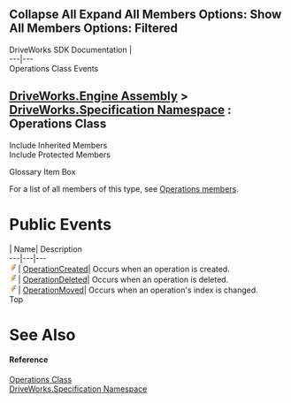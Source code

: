 Collapse All Expand All Members Options: Show All  Members Options: Filtered   
---  
DriveWorks SDK Documentation  |   
---|---  
Operations Class Events   
  
[DriveWorks.Engine Assembly](topic2156.md) > [DriveWorks.Specification Namespace](topic10764.md) : Operations Class  
---  
  
Include Inherited Members    
Include Protected Members    


Glossary Item Box

For a list of all members of this type, see [Operations members](topic11096.md).

# Public Events

| Name| Description  
---|---|---  
![Public Event](dotnetimages/publicEvent.gif)| [OperationCreated](topic11109.md)| Occurs when an operation is created.   
![Public Event](dotnetimages/publicEvent.gif)| [OperationDeleted](topic11110.md)| Occurs when an operation is deleted.   
![Public Event](dotnetimages/publicEvent.gif)| [OperationMoved](topic11111.md)| Occurs when an operation's index is changed.   
Top

# See Also

#### Reference

[Operations Class](topic11095.md)   
[DriveWorks.Specification Namespace](topic10764.md)


